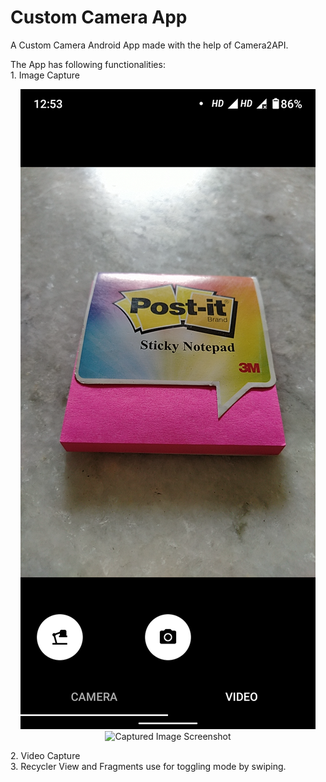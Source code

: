 # Custom Camera App
A Custom Camera Android App made with the help of Camera2API.

The App has following functionalities: <br />
    1. Image Capture <br />
    <p align="center">
        <img src="Images/Camera.png" title="Camera App Interface Screenshot">
        <img src="Images/CapturedImage" title="Captured Image Screenshot">
    </p>
    2. Video Capture <br />
    3. Recycler View and Fragments use for toggling mode by swiping. <br />
    
